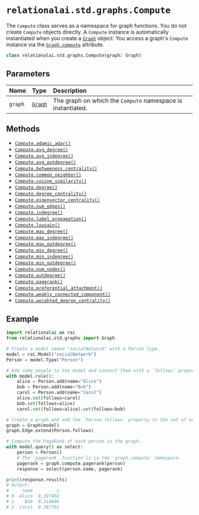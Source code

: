# `relationalai.std.graphs.Compute`

The `Compute` class serves as a namespace for graph functions.
You do not create `Compute` objects directly.
A `Compute` instance is automatically instantiated when you create a [`Graph`](../Graph/README.md) object.
You access a graph's `Compute` instance via the [`Graph.compute`](../Graph/compute.md) attribute.

```python
class relationalai.std.graphs.Compute(graph: Graph)
```

## Parameters

| Name | Type | Description |
| :--- | :--- | :------ |
| `graph` | [`Graph`](../Graph/README.md) | The graph on which the `Compute` namespace is instantiated. |

## Methods
- [`Compute.adamic_adar()`](./adamic_adar.md)
- [`Compute.avg_degree()`](./avg_degree.md)
- [`Compute.avg_indegree()`](./avg_indegree.md)
- [`Compute.avg_outdegree()`](./avg_outdegree.md)
- [`Compute.betweeness_centrality()`](./betweeness_centrality.md)
- [`Compute.common_neighbor()`](./common_neighbor.md)
- [`Compute.cosine_similarity()`](./cosine_similarity.md)
- [`Compute.degree()`](./degree.md)
- [`Compute.degree_centrality()`](./degree_centrality.md)
- [`Compute.eigenvector_centrality()`](./eigenvector_centrality.md)
- [`Compute.num_edges()`](./num_edges.md)
- [`Compute.indegree()`](./indegree.md)
- [`Compute.label_propagation()`](./label_propagation.md)
- [`Compute.louvain()`](./louvain.md)
- [`Compute.max_degree()`](./max_degree.md)
- [`Compute.max_indegree()`](./max_indegree.md)
- [`Compute.max_outdegree()`](./max_outdegree.md)
- [`Compute.min_degree()`](./min_degree.md)
- [`Compute.min_indegree()`](./min_indegree.md)
- [`Compute.min_outdegree()`](./min_outdegree.md)
- [`Compute.num_nodes()`](./num_nodes.md)
- [`Compute.outdegree()`](./outdegree.md)
- [`Compute.pagerank()`](./pagerank.md)
- [`Compute.preferential_attachment()`](./preferential_attachment.md)
- [`Compute.weakly_connected_component()`](./weakly_connected_component.md)
- [`Compute.weighted_degree_centrality()`](./weighted_degree_centrality.md)

## Example

```python
import relationalai as rai
from relationalai.std.graphs import Graph

# Create a model named "socialNetwork" with a Person type.
model = rai.Model("socialNetwork")
Person = model.Type("Person")

# Add some people to the model and connect them with a `follows` property.
with model.rule():
    alice = Person.add(name="Alice")
    bob = Person.add(name="Bob")
    carol = Person.add(name="Carol")
    alice.set(follows=carol)
    bob.set(follows=alice)
    carol.set(follows=alice).set(follows=bob)

# Create a graph and add the `Person.follows` property to the set of edges.
graph = Graph(model)
graph.Edge.extend(Person.follows)

# Compute the PageRank of each person in the graph.
with model.query() as select:
    person = Person()
    # The `pagerank` function is in the `graph.compute` namespace.
    pagerank = graph.compute.pagerank(person)
    response = select(person.name, pagerank)

print(response.results)
# Output:
#     name         v
# 0  Alice  0.397402
# 1    Bob  0.214806
# 2  Carol  0.387792
```
